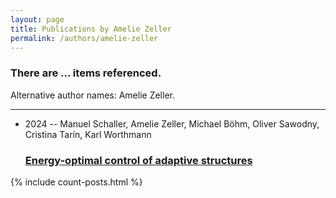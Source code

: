 ```yaml
---
layout: page
title: Publications by Amelie Zeller
permalink: /authors/amelie-zeller
---
```


<h3 id="number-posts">There are ... items referenced.</h3>
<p id='info-authors'>Alternative author names: Amelie Zeller.</p>
<hr />
<ul class="post-list">
<li><span class='post-meta'>2024 -- Manuel Schaller, Amelie Zeller, Michael Böhm, Oliver Sawodny, Cristina Tarín, Karl Worthmann</span><h3><a class='post-link' href="{{ site.baseurl }}/energy-optimal-control-of-adaptive-structures">Energy-optimal control of adaptive structures</a></h3></li>

</ul>
{% include count-posts.html %}
